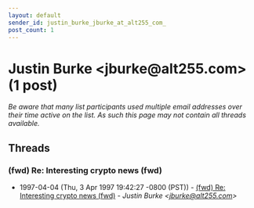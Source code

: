 ```yaml
---
layout: default
sender_id: justin_burke_jburke_at_alt255_com_
post_count: 1
---
```


# Justin Burke <jburke<span>@</span>alt255.com> (1 post)

_Be aware that many list participants used multiple email addresses over their time active on the list. As such this page may not contain all threads available._

## Threads

### (fwd) Re: Interesting crypto news (fwd)
+ 1997-04-04 (Thu, 3 Apr 1997 19:42:27 -0800 (PST)) - [(fwd) Re: Interesting crypto news (fwd)](/archive/1997/04/2a284c9cb98336d89d93964f8f57d14b353e436c426b5059d841bdb4654bc7f8) - _Justin Burke \<jburke@alt255.com\>_

